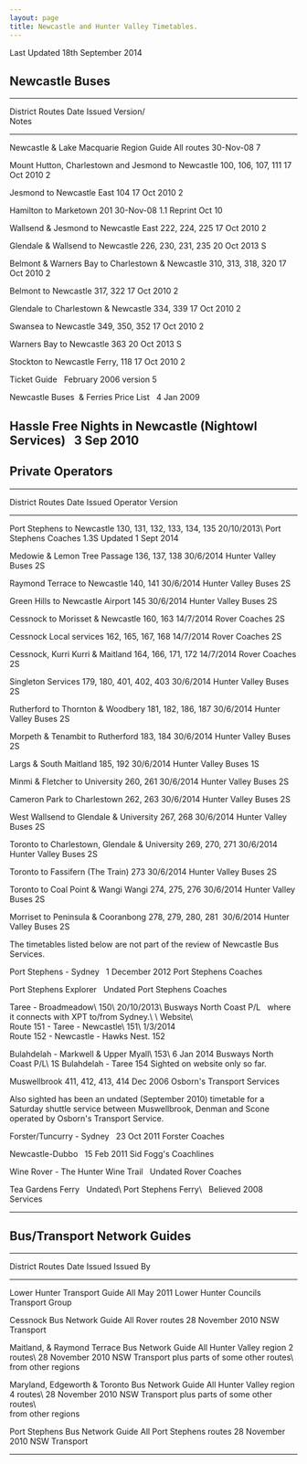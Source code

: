 ```yaml
---
layout: page
title: Newcastle and Hunter Valley Timetables.
---
```

Last Updated 18th September 2014

## Newcastle Buses

---------------------------------------------------------------------------------------------------------------
District                                              Routes               Date Issued     Version/\
                                                                                           Notes
----------------------------------------------------- -------------------- --------------- --------------------
Newcastle & Lake Macquarie Region Guide               All routes           30-Nov-08       7

Mount Hutton, Charlestown and Jesmond to Newcastle    100, 106, 107, 111   17 Oct 2010     2

Jesmond to Newcastle East                             104                  17 Oct 2010     2

Hamilton to Marketown                                 201                  30-Nov-08       1.1 Reprint Oct 10

Wallsend & Jesmond to Newcastle East                  222, 224, 225        17 Oct 2010     2

Glendale & Wallsend to Newcastle                      226, 230, 231, 235   20 Oct 2013     S

Belmont & Warners Bay to Charlestown & Newcastle      310, 313, 318, 320   17 Oct 2010     2

Belmont to Newcastle                                  317, 322             17 Oct 2010     2

Glendale to Charlestown & Newcastle                   334, 339             17 Oct 2010     2

Swansea to Newcastle                                  349, 350, 352        17 Oct 2010     2

Warners Bay to Newcastle                              363                  20 Oct 2013     S

Stockton to Newcastle                                 Ferry, 118           17 Oct 2010     2

Ticket Guide                                                               February 2006   version 5

Newcastle Buses  & Ferries Price List                                      4 Jan 2009       

Hassle Free Nights in Newcastle (Nightowl Services)                        3 Sep 2010       
---------------------------------------------------------------------------------------------------------------

## Private Operators

-------------------------------------------------------------------------------------------------------------------------------------------------------------------------------------------------------------------------------------------------------------------------------------------
District                                                                                                                                                                     Routes                         Date Issued           Operator                                    Version
---------------------------------------------------------------------------------------------------------------------------------------------------------------------------- ------------------------------ --------------------- ------------------------------------------- -------------
Port Stephens to Newcastle                                                                                                                                                   130, 131, 132, 133, 134, 135   20/10/2013\           Port Stephens Coaches                       1.3S
                                                                                                                                                                                                            Updated 1 Sept 2014                                               

Medowie & Lemon Tree Passage                                                                                                                                                 136, 137, 138                  30/6/2014             Hunter Valley Buses                         2S

Raymond Terrace to Newcastle                                                                                                                                                 140, 141                       30/6/2014             Hunter Valley Buses                         2S

Green Hills to Newcastle Airport                                                                                                                                             145                            30/6/2014             Hunter Valley Buses                         2S

Cessnock to Morisset & Newcastle                                                                                                                                             160, 163                       14/7/2014             Rover Coaches                               2S

Cessnock Local services                                                                                                                                                      162, 165, 167, 168             14/7/2014             Rover Coaches                               2S

Cessnock, Kurri Kurri & Maitland                                                                                                                                             164, 166, 171, 172             14/7/2014             Rover Coaches                               2S

Singleton Services                                                                                                                                                           179, 180, 401, 402, 403        30/6/2014             Hunter Valley Buses                         2S

Rutherford to Thornton & Woodbery                                                                                                                                            181, 182, 186, 187             30/6/2014             Hunter Valley Buses                         2S

Morpeth & Tenambit to Rutherford                                                                                                                                             183, 184                       30/6/2014             Hunter Valley Buses                         2S

Largs & South Maitland                                                                                                                                                       185, 192                       30/6/2014             Hunter Valley Buses                         1S

Minmi & Fletcher to University                                                                                                                                               260, 261                       30/6/2014             Hunter Valley Buses                         2S

Cameron Park to Charlestown                                                                                                                                                  262, 263                       30/6/2014             Hunter Valley Buses                         2S

West Wallsend to Glendale & University                                                                                                                                       267, 268                       30/6/2014             Hunter Valley Buses                         2S

Toronto to Charlestown, Glendale & University                                                                                                                                269, 270, 271                  30/6/2014             Hunter Valley Buses                         2S

Toronto to Fassifern (The Train)                                                                                                                                             273                            30/6/2014             Hunter Valley Buses                         2S

Toronto to Coal Point & Wangi Wangi                                                                                                                                          274, 275, 276                  30/6/2014             Hunter Valley Buses                         2S

Morriset to Peninsula & Cooranbong                                                                                                                                           278, 279, 280, 281             30/6/2014             Hunter Valley Buses                         2S

The timetables listed below are not part of the review of Newcastle Bus Services.                                                                                                                                                                                             

Port Stephens - Sydney                                                                                                                                                                                      1 December 2012       Port Stephens Coaches                        

Port Stephens Explorer                                                                                                                                                                                      Undated               Port Stephens Coaches                        

Taree - Broadmeadow\                                                                                                                                                         150\                           20/10/2013\           Busways North Coast P/L                      
where it connects with XPT to/from Sydney.\                                                                                                                                  \                              Website\                                                          
Route 151 - Taree - Newcastle\                                                                                                                                               151\                           1/3/2014                                                          
Route 152 - Newcastle - Hawks Nest.                                                                                                                                          152                                                                                              

Bulahdelah - Markwell & Upper Myall\                                                                                                                                         153\                           6 Jan 2014            Busways North Coast P/L\                    1S
Bulahdelah - Taree                                                                                                                                                           154                                                  Sighted on website only so far.             

Muswellbrook                                                                                                                                                                 411, 412, 413, 414             Dec 2006               Osborn\'s Transport Services    

Also sighted has been an undated (September 2010) timetable for a Saturday shuttle service between Muswellbrook, Denman and Scone operated by Osborn\'s Transport Service.                                                                                                    

Forster/Tuncurry - Sydney                                                                                                                                                                                   23 Oct 2011           Forster Coaches                              

Newcastle-Dubbo                                                                                                                                                                                             15 Feb 2011           Sid Fogg\'s Coachlines                       

Wine Rover - The Hunter Wine Trail                                                                                                                                                                          Undated               Rover Coaches                                

Tea Gardens Ferry                                                                                                                                                                                           Undated\              Port Stephens Ferry\                         
                                                                                                                                                                                                            Believed 2008         Services                                    
---------------------------------------------------------------------------------------------------------------------------------------------------------------------------- ------------------------------ --------------------- ------------------------------------------- -------------

## Bus/Transport Network Guides

-------------------------------------------------------------------------------------------------------------------------------------------------
District                                          Routes                               Date Issued        Issued By
------------------------------------------------- ------------------------------------ ------------------ ---------------------------------------
Lower Hunter Transport Guide                      All                                  May 2011           Lower Hunter Councils Transport Group

Cessnock Bus Network Guide                        All Rover routes                     28 November 2010   NSW Transport

Maitland, & Raymond Terrace Bus Network Guide     All Hunter Valley region 2 routes\   28 November 2010   NSW Transport
                                                  plus parts of some other routes\                        
                                                  from other regions                                      

Maryland, Edgeworth & Toronto Bus Network Guide   All Hunter Valley region 4 routes\   28 November 2010   NSW Transport
                                                  plus parts of some other routes\                        
                                                  from other regions                                      

Port Stephens Bus Network Guide                   All Port Stephens routes             28 November 2010   NSW Transport
------------------------------------------------- ------------------------------------ ------------------ ---------------------------------------
